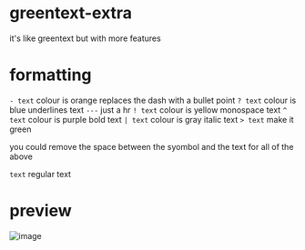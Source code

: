 # greentext-extra
it's like greentext but with more features
# formatting
`- text`
colour is orange
replaces the dash with a bullet point
`? text`
colour is blue
underlines text
`---`
just a hr
`! text`
colour is yellow
monospace text
`^ text`
colour is purple
bold text
`| text`
colour is gray
italic text
`> text`
make it green

you could remove the space between the syombol and the text for all of the above

`text`
regular text

# preview
![image](https://github.com/home-gihub/greentext-extra/assets/124263428/f5f1bb10-4053-40a8-b323-326b3aa80ae0)
